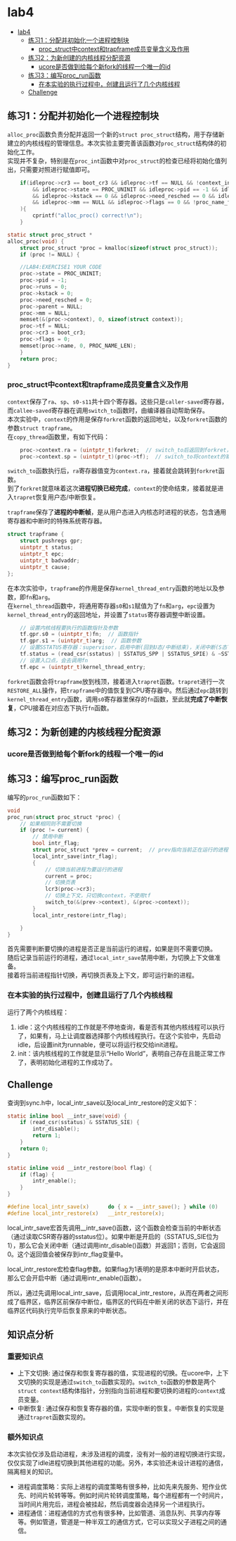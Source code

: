 # lab4
- [lab4](#lab4)
  - [练习1：分配并初始化一个进程控制块](#练习1分配并初始化一个进程控制块)
    - [proc\_struct中context和trapframe成员变量含义及作用](#proc_struct中context和trapframe成员变量含义及作用)
  - [练习2：为新创建的内核线程分配资源](#练习2为新创建的内核线程分配资源)
    - [ucore是否做到给每个新fork的线程一个唯一的id](#ucore是否做到给每个新fork的线程一个唯一的id)
  - [练习3：编写proc\_run函数](#练习3编写proc_run函数)
    - [在本实验的执行过程中，创建且运行了几个内核线程](#在本实验的执行过程中创建且运行了几个内核线程)
  - [Challenge](#challenge)

## 练习1：分配并初始化一个进程控制块
`alloc_proc`函数负责分配并返回一个新的`struct proc_struct`结构，用于存储新建立的内核线程的管理信息。本次实验主要完善该函数对`proc_struct`结构体的初始化工作。  
实现并不复杂，特别是在`proc_int`函数中对`proc_struct`的检查已经将初始化值列出，只需要对照进行赋值即可。
```c
    if(idleproc->cr3 == boot_cr3 && idleproc->tf == NULL && !context_init_flag
        && idleproc->state == PROC_UNINIT && idleproc->pid == -1 && idleproc->runs == 0
        && idleproc->kstack == 0 && idleproc->need_resched == 0 && idleproc->parent == NULL
        && idleproc->mm == NULL && idleproc->flags == 0 && !proc_name_flag
    ){
        cprintf("alloc_proc() correct!\n");
    }
```

```c
static struct proc_struct *
alloc_proc(void) {
    struct proc_struct *proc = kmalloc(sizeof(struct proc_struct));
    if (proc != NULL) {

    //LAB4:EXERCISE1 YOUR CODE
    proc->state = PROC_UNINIT;
    proc->pid = -1;
    proc->runs = 0;
    proc->kstack = 0;
    proc->need_resched = 0;
    proc->parent = NULL;
    proc->mm = NULL;
    memset(&(proc->context), 0, sizeof(struct context));
    proc->tf = NULL;
    proc->cr3 = boot_cr3;
    proc->flags = 0;
    memset(proc->name, 0, PROC_NAME_LEN);
    }
    return proc;
}
```

### proc_struct中context和trapframe成员变量含义及作用
`context`保存了`ra`、`sp`、`s0-s11`共十四个寄存器。这些只是`caller-saved`寄存器，而`callee-saved`寄存器在调用`switch_to`函数时，由编译器自动帮助保存。  
本次实验中，`context`的作用是保存`forkret`函数的返回地址，以及`forkret`函数的参数`struct trapframe`。  
在`copy_thread`函数里，有如下代码：
```c
    proc->context.ra = (uintptr_t)forkret;  // switch_to后返回到forkret，forkret再去trapret
    proc->context.sp = (uintptr_t)(proc->tf);  // switch_to将context的寄存器复原，但这里其实冗余了，因为forkret会传参给sp
```

`switch_to`函数执行后，`ra`寄存器值变为`context.ra`，接着就会跳转到`forkret`函数。  
到了`forkret`就意味着这次**进程切换已经完成**，`context`的使命结束，接着就是进入`trapret`恢复用户态/中断恢复。  

`trapframe`保存了**进程的中断帧**，是从用户态进入内核态时进程的状态，包含通用寄存器和中断时的特殊系统寄存器。

```c
struct trapframe {
    struct pushregs gpr;
    uintptr_t status;
    uintptr_t epc;
    uintptr_t badvaddr;
    uintptr_t cause;
};
```

在本次实验中，`trapframe`的作用是保存`kernel_thread_entry`函数的地址以及参数，即`fn`和`arg`。  
在`kernel_thread`函数中，将通用寄存器`s0`和`s1`赋值为了`fn`和`arg`，`epc`设置为`kernel_thread_entry`的返回地址，并设置了`status`寄存器调整中断设置。
```c
    // 设置内核线程要执行的函数指针及参数
    tf.gpr.s0 = (uintptr_t)fn;  // 函数指针
    tf.gpr.s1 = (uintptr_t)arg;  // 函数参数
    // 设置SSTATUS寄存器：supervisor，启用中断(回到U态/中断结束)，关闭中断(S态下/中断时)
    tf.status = (read_csr(sstatus) | SSTATUS_SPP | SSTATUS_SPIE) & ~SSTATUS_SIE;
    // 设置入口点，会去调用fn
    tf.epc = (uintptr_t)kernel_thread_entry;
```

`forkret`函数会将`trapframe`放到栈顶，接着进入`trapret`函数。`trapret`进行一次`RESTORE_ALL`操作，把`trapframe`中的值恢复到CPU寄存器中。然后通过`epc`跳转到`kernel_thread_entry`函数，调用`s0`寄存器里保存的`fn`函数，至此就**完成了中断恢复**，CPU接着在对应态下执行`fn`函数。


## 练习2：为新创建的内核线程分配资源

### ucore是否做到给每个新fork的线程一个唯一的id

## 练习3：编写proc_run函数
编写的`proc_run`函数如下：
```c
void
proc_run(struct proc_struct *proc) {
    // 如果相同则不需要切换
    if (proc != current) {
        // 禁用中断
        bool intr_flag;
        struct proc_struct *prev = current;  // prev指向当前正在运行的进程
        local_intr_save(intr_flag);
        {
            // 切换当前进程为要运行的进程
            current = proc;
            // 切换页表
            lcr3(proc->cr3);
            // 切换上下文，只切换context，不使用tf
            switch_to(&(prev->context), &(proc->context));
        }
        local_intr_restore(intr_flag);

    }
}
```
首先需要判断要切换的进程是否正是当前运行的进程，如果是则不需要切换。  
随后记录当前运行的进程，通过`local_intr_save`禁用中断，为切换上下文做准备。  
接着将当前进程指针切换，再切换页表及上下文，即可运行新的进程。

### 在本实验的执行过程中，创建且运行了几个内核线程

运行了两个内核线程：

1. idle：这个内核线程的工作就是不停地查询，看是否有其他内核线程可以执行了，如果有，马上让调度器选择那个内核线程执行。在这个实验中，先启动idle，后设置init为runnable，便可以将运行权交给init进程。
2. init：该内核线程的工作就是显示“Hello World”，表明自己存在且能正常工作了，表明初始化进程的工作成功了。

## Challenge

查询到sync.h中，local_intr_save以及local_intr_restore的定义如下：
```c
static inline bool __intr_save(void) {
    if (read_csr(sstatus) & SSTATUS_SIE) {
        intr_disable();
        return 1;
    }
    return 0;
}

static inline void __intr_restore(bool flag) {
    if (flag) {
        intr_enable();
    }
}

#define local_intr_save(x)      do { x = __intr_save(); } while (0)
#define local_intr_restore(x)   __intr_restore(x);
```

local_intr_save宏首先调用__intr_save()函数，这个函数会检查当前的中断状态（通过读取CSR寄存器的sstatus位）。如果中断是开启的（SSTATUS_SIE位为1），那么它会关闭中断（通过调用intr_disable()函数）并返回1；否则，它会返回0。这个返回值会被保存到intr_flag变量中。

local_intr_restore宏检查flag参数。如果flag为1表明的是原本中断时开启状态，那么它会开启中断（通过调用intr_enable()函数）。

所以，通过先调用local_intr_save，后调用local_intr_restore，从而在两者之间形成了临界区，临界区前保存中断位，临界区的代码在中断关闭的状态下运行，并在临界区代码执行完毕后恢复原来的中断状态。

## 知识点分析

### 重要知识点

- 上下文切换: 通过保存和恢复寄存器的值，实现进程的切换。在ucore中，上下文切换的实现是通过`switch_to`函数实现的。`switch_to`函数的参数是两个`struct context`结构体指针，分别指向当前进程和要切换的进程的`context`成员变量。
- 中断恢复: 通过保存和恢复寄存器的值，实现中断的恢复。中断恢复的实现是通过`trapret`函数实现的。
  
### 额外知识点

本次实验仅涉及启动进程，未涉及进程的调度，没有对一般的进程切换进行实现，仅仅实现了idle进程切换到其他进程的功能。另外，本实验还未设计进程的通信，隔离相关的知识。

- 进程调度策略：实际上进程的调度策略有很多种，比如先来先服务、短作业优先、时间片轮转等等。例如时间片轮转调度策略，每个进程都有一个时间片，当时间片用完后，进程会被挂起，然后调度器会选择另一个进程执行。
- 进程通信：进程通信的方式也有很多种，比如管道、消息队列、共享内存等等。例如管道，管道是一种半双工的通信方式，它可以实现父子进程之间的通信。 
